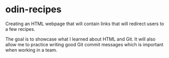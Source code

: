 # odin-recipes

Creating an HTML webpage that will contain links that will redirect users to a few recipes.

The goal is to showcase what I learned about HTML and Git. It will also allow me to practice writing good Git commit messages which is important when working in a team.
